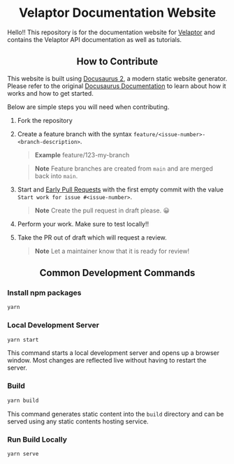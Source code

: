 <span align="center">

# Velaptor Documentation Website
</span>

Hello!!  This repository is for the documentation website for [Velaptor](https://github.com/KinsonDigital/Velaptor) and contains the Velaptor API documentation as well as tutorials.

<span align="center">

## **How to Contribute**
</span>

This website is built using [Docusaurus 2](https://docusaurus.io/), a modern static website generator.
Please refer to the original [Docusaurus Documentation](https://docusaurus.io/docs) to learn about how it works and how to get started.

Below are simple steps you will need when contributing.

1. Fork the repository
2. Create a feature branch with the syntax `feature/<issue-number>-<branch-description>`.
   > **Example** feature/123-my-branch

   > **Note** Feature branches are created from `main` and are merged back into `main`.
3. Start and [Early Pull Requests](https://medium.com/practical-blend/pull-request-first-f6bb667a9b6) with the first empty commit with the value `Start work for issue #<issue-number>`.
   > **Note** Create the pull request in draft please. 😀
4. Perform your work.  Make sure to test locally!!
5. Take the PR out of draft which will request a review.
   > **Note** Let a maintainer know that it is ready for review!

<span align="center">

## **Common Development Commands**
</span>

### **Install npm packages**

```bash
yarn
```

### **Local Development Server**

```bash
yarn start
```

This command starts a local development server and opens up a browser window. Most changes are reflected live without having to restart the server.

### **Build**

```bash
yarn build
```

This command generates static content into the `build` directory and can be served using any static contents hosting service.

### **Run Build Locally**

```bash
yarn serve
```